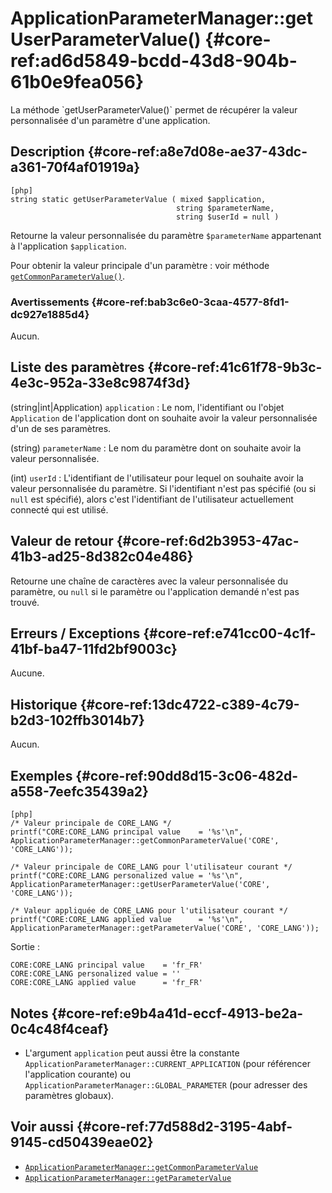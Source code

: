# ApplicationParameterManager::getUserParameterValue() {#core-ref:ad6d5849-bcdd-43d8-904b-61b0e9fea056}

<div markdown="1" class="short-description">
La méthode `getUserParameterValue()` permet de récupérer la valeur personnalisée
d'un paramètre d'une application.
</div>

## Description {#core-ref:a8e7d08e-ae37-43dc-a361-70f4af01919a}

    [php]
    string static getUserParameterValue ( mixed $application,
                                         string $parameterName,
                                         string $userId = null )

Retourne la valeur personnalisée du paramètre `$parameterName` appartenant à
l'application `$application`.

Pour obtenir la valeur principale d'un paramètre : voir méthode
[`getCommonParameterValue()`][getCommonParameterValue].

### Avertissements {#core-ref:bab3c6e0-3caa-4577-8fd1-dc927e1885d4}

Aucun.

## Liste des paramètres {#core-ref:41c61f78-9b3c-4e3c-952a-33e8c9874f3d}

(string|int|Application) `application`
:   Le nom, l'identifiant ou l'objet `Application` de l'application dont on
    souhaite avoir la valeur personnalisée d'un de ses paramètres.

(string) `parameterName`
:   Le nom du paramètre dont on souhaite avoir la valeur personnalisée.

(int) `userId`
:   L'identifiant de l'utilisateur pour lequel on souhaite avoir la valeur
    personnalisée du paramètre. Si l'identifiant n'est pas spécifié (ou si
    `null` est spécifié), alors c'est l'identifiant de l'utilisateur
    actuellement connecté qui est utilisé.

## Valeur de retour {#core-ref:6d2b3953-47ac-41b3-ad25-8d382c04e486}

Retourne une chaîne de caractères avec la valeur personnalisée du paramètre, ou
`null` si le paramètre ou l'application demandé n'est pas trouvé.

## Erreurs / Exceptions {#core-ref:e741cc00-4c1f-41bf-ba47-11fd2bf9003c}

Aucune.

## Historique {#core-ref:13dc4722-c389-4c79-b2d3-102ffb3014b7}

Aucun.

## Exemples {#core-ref:90dd8d15-3c06-482d-a558-7eefc35439a2}

    [php]
    /* Valeur principale de CORE_LANG */
    printf("CORE:CORE_LANG principal value    = '%s'\n", ApplicationParameterManager::getCommonParameterValue('CORE', 'CORE_LANG'));
    
    /* Valeur principale de CORE_LANG pour l'utilisateur courant */
    printf("CORE:CORE_LANG personalized value = '%s'\n", ApplicationParameterManager::getUserParameterValue('CORE', 'CORE_LANG'));
    
    /* Valeur appliquée de CORE_LANG pour l'utilisateur courant */
    printf("CORE:CORE_LANG applied value      = '%s'\n", ApplicationParameterManager::getParameterValue('CORE', 'CORE_LANG'));

Sortie :

    CORE:CORE_LANG principal value    = 'fr_FR'
    CORE:CORE_LANG personalized value = ''
    CORE:CORE_LANG applied value      = 'fr_FR'

## Notes {#core-ref:e9b4a41d-eccf-4913-be2a-0c4c48f4ceaf}

*   L'argument `application` peut aussi être la constante
`ApplicationParameterManager::CURRENT_APPLICATION` (pour référencer
l'application courante) ou `ApplicationParameterManager::GLOBAL_PARAMETER` (pour
adresser des paramètres globaux).

## Voir aussi {#core-ref:77d588d2-3195-4abf-9145-cd50439eae02}

- [`ApplicationParameterManager::getCommonParameterValue`][getCommonParameterValue]
- [`ApplicationParameterManager::getParameterValue`][getParameterValue]

<!-- link -->

[getCommonParameterValue]: #core-ref:2a259dc7-8fb2-4658-86c7-4375d97d941a
[getParameterValue]: #core-ref:c5050c0d-e0f1-4fc7-8619-f11a1686173c